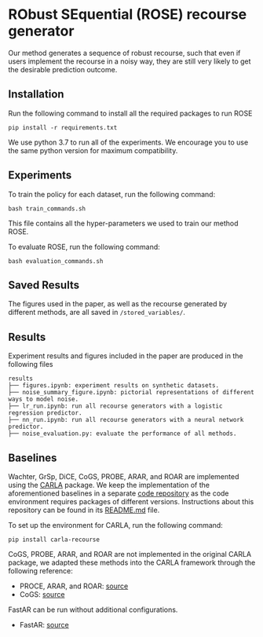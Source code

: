 # RObust SEquential (ROSE) recourse generator

Our method generates a sequence of robust recourse, such that even if users implement the recourse in a noisy way, they are still very likely to get the desirable prediction outcome.

## Installation

Run the following command to install all the required packages to run ROSE
```
pip install -r requirements.txt
```
We use python 3.7 to run all of the experiments. We encourage you to use the same python version for maximum compatibility. 

## Experiments
To train the policy for each dataset, run the following command:
```
bash train_commands.sh
```
This file contains all the hyper-parameters we used to train our method ROSE.

To evaluate ROSE, run the following command:
```
bash evaluation_commands.sh
```

## Saved Results
The figures used in the paper, as well as the recourse generated by different methods, are all saved in ```/stored_variables/```. 

## Results
Experiment results and figures included in the paper are produced in the following files

```tree
results
├── figures.ipynb: experiment results on synthetic datasets.
├── noise_summary_figure.ipynb: pictorial representations of different ways to model noise.
├── lr_run.ipynb: run all recourse generators with a logistic regression predictor.
├── nn_run.ipynb: run all recourse generators with a neural network predictor.
├── noise_evaluation.py: evaluate the performance of all methods.
```

## Baselines

Wachter, GrSp, DiCE, CoGS, PROBE, ARAR, and ROAR are implemented using the [CARLA](https://github.com/carla-recourse/CARLA/tree/main?tab=readme-ov-file) package. We keep the implementation of the aforementioned baselines in a separate [code repository](https://anonymous.4open.science/r/robust_cfe_baselines) as the code environment requires packages of different versions. Instructions about this repository can be found in its [README.md](https://anonymous.4open.science/r/robust_cfe_baselines/README.md) file. 

To set up the environment for CARLA, run the following command:
```
pip install carla-recourse
``` 
CoGS, PROBE, ARAR, and ROAR are not implemented in the original CARLA package, we adapted these methods into the CARLA framework through the following reference:
- PROCE, ARAR, and ROAR: [source](https://github.com/MartinPawel/ProbabilisticallyRobustRecourse/tree/main)
- CoGS: [source](https://github.com/marcovirgolin/robust-counterfactuals)


FastAR can be run without additional configurations. 
- FastAR: [source](https://github.com/vsahil/FastAR-RL-for-generating-AR/tree/submit)

